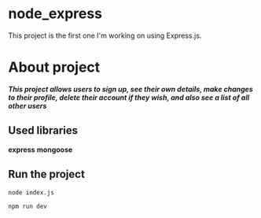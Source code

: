# node_express
This project is the first one I'm working on using Express.js.

# About project
***This project allows users to sign up, see their own details, make changes to their profile, delete their account if they wish, and also see a list of all other users***

## Used libraries
**express**
**mongoose**

## Run the project
```
node index.js
```
```
npm run dev
```
